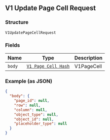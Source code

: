 ## V1 Update Page Cell Request

### Structure

`V1UpdatePageCellRequest`

### Fields

| Name | Type | Description |
|  --- | --- | --- |
| `body` | [`V1 Page Cell Hash`](/doc/models/v1-page-cell.md) | V1PageCell |

### Example (as JSON)

```json
{
  "body": {
    "page_id": null,
    "row": null,
    "column": null,
    "object_type": null,
    "object_id": null,
    "placeholder_type": null
  }
}
```

